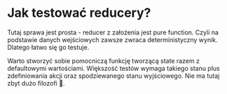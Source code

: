 # Jak testować reducery?

Tutaj sprawa jest prosta - reducer z założenia jest pure function. Czyli na podstawie danych wejściowych zawsze zwraca deterministyczny wynik. Dlatego łatwo się go testuje. 

Warto stworzyć sobie pomocniczą funkcję tworzącą state razem z defaultowymi wartościami. Większość testów wymaga takiego stanu plus zdefiniowania akcji oraz spodziewanego stanu wyjściowego. Nie ma tutaj zbyt dużo filozofi 💪.
